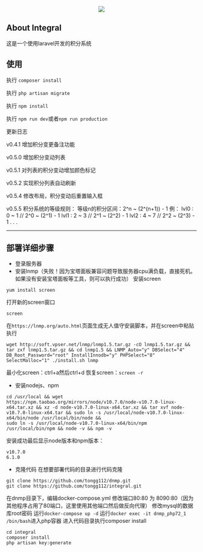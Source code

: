 <p align="center"><img src="https://laravel.com/assets/img/components/logo-laravel.svg"></p>

## About Integral
这是一个使用laravel开发的积分系统
## 使用
执行 `composer install`

执行 `php artisan migrate`

执行 `npm install`

执行 `npm run dev`或者`npm run production`

更新日志

v0.4.1
增加积分变更备注功能

v0.5.0
增加积分变动列表

v0.5.1
对列表的积分变动增加颜色标记

v0.5.2
实现积分列表自动刷新

v0.5.4
修改布局，积分变动后重置输入框

v0.5.5
积分系统的等级规则：
    等级n的积分区间：2^n ~ (2^(n+1)) - 1
    例：
    lvl0 : 0 ~ 1 // 2^0 ~ (2^1) - 1
    lvl1 : 2 ~ 3 // 2^1 ~ (2^2) - 1
    lvl2 : 4 ~ 7 // 2^2 ~ (2^3) - 1
    .
    .
    .
    
---
## 部署详细步骤
- 登录服务器
- 安装lnmp（失败！因为宝塔面板兼容问题导致服务器cpu满负载，直接死机。如果没有安装宝塔面板等工具，则可以执行成功）
安装screen
```
yum install screen
```
打开新的screen窗口
```
screen
```
在`https://lnmp.org/auto.html`页面生成无人值守安装脚本，并在screen中粘贴执行
```
wget http://soft.vpser.net/lnmp/lnmp1.5.tar.gz -cO lnmp1.5.tar.gz && tar zxf lnmp1.5.tar.gz && cd lnmp1.5 && LNMP_Auto="y" DBSelect="4" DB_Root_Password="root" InstallInnodb="y" PHPSelect="8" SelectMalloc="1" ./install.sh lnmp
```
最小化screen：ctrl+a然后ctrl+d
恢复screen：`screen -r`
- 安装nodejs、npm
```
cd /usr/local && wget https://npm.taobao.org/mirrors/node/v10.7.0/node-v10.7.0-linux-x64.tar.xz && xz -d node-v10.7.0-linux-x64.tar.xz && tar xvf node-v10.7.0-linux-x64.tar && sudo ln -s /usr/local/node-v10.7.0-linux-x64/bin/node /usr/local/bin/node && 
sudo ln -s /usr/local/node-v10.7.0-linux-x64/bin/npm /usr/local/bin/npm && node -v && npm -v
```
安装成功最后显示node版本和npm版本：
```
v10.7.0
6.1.0
```
- 克隆代码
在想要部署代码的目录进行代码克隆

```
git clone https://github.com/tongg112/dnmp.git
git clone https://github.com/tongg112/integral.git
```
在dnmp目录下，编辑docker-compose.yml
修改端口80:80 为 8090:80（因为其他程序占用了80端口，这里使用其他端口然后做反向代理）
修改mysql的数据库root密码
运行`docker-compose up -d`
运行`docker exec -it dnmp_php72_1 /bin/bash`进入php容器
进入代码目录执行composer install
```
cd integral
composer install
php artisan key:generate
```